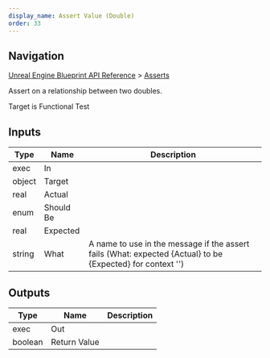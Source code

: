 ```yaml
---
display_name: Assert Value (Double)
order: 33
---
```

## Navigation

[Unreal Engine Blueprint API Reference](https://dev.epicgames.com/documentation/en-us/unreal-engine/BlueprintAPI) > [Asserts](https://dev.epicgames.com/documentation/en-us/unreal-engine/BlueprintAPI/Asserts)

Assert on a relationship between two doubles.

Target is Functional Test

## Inputs

| Type | Name | Description |
| --- | --- | --- |
| exec | In |  |
| object | Target |  |
| real | Actual |  |
| enum | Should Be |  |
| real | Expected |  |
| string | What | A name to use in the message if the assert fails (What: expected {Actual} to be  {Expected} for context '') |

## Outputs

| Type | Name | Description |
| --- | --- | --- |
| exec | Out |  |
| boolean | Return Value |  |
